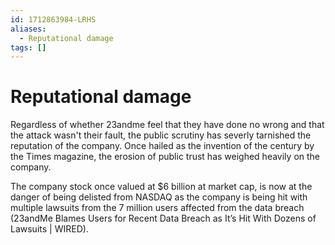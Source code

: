 ```yaml
---
id: 1712863984-LRHS
aliases:
  - Reputational damage
tags: []
---
```


# Reputational damage

Regardless of whether 23andme feel that they have done no wrong and that the attack wasn't their fault, the public scrutiny has severly tarnished the reputation of the company. Once hailed as the invention of the century by the Times magazine, the erosion of public trust has weighed heavily on the company.

The company stock once valued at $6 billion at market cap, is now at the danger of being delisted from NASDAQ as the company is being hit with multiple lawsuits from the 7 million users affected from the data breach (23andMe Blames Users for Recent Data Breach as It’s Hit With Dozens of Lawsuits | WIRED).
